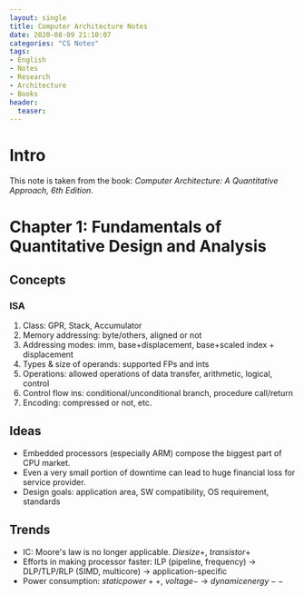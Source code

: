 ```yaml
---
layout: single
title: Computer Architecture Notes
date: 2020-08-09 21:10:07
categories: "CS Notes"
tags:
- English
- Notes
- Research
- Architecture
- Books
header:
  teaser: 
---
```


# Intro

This note is taken from the book: *Computer Architecture: A Quantitative Approach, 6th Edition*. 

# Chapter 1: Fundamentals of Quantitative Design and Analysis

## Concepts

### ISA

1. Class: GPR, Stack, Accumulator
2. Memory addressing: byte/others, aligned or not
3. Addressing modes: imm, base+displacement, base+scaled index + displacement
4. Types & size of operands: supported FPs and ints
5. Operations: allowed operations of data transfer, arithmetic, logical, control
6. Control flow ins: conditional/unconditional branch, procedure call/return
7. Encoding: compressed or not, etc.

## Ideas

- Embedded processors (especially ARM) compose the biggest part of CPU market.
- Even a very small portion of downtime can lead to huge financial loss for service provider.
- Design goals: application area, SW compatibility, OS requirement, standards

## Trends

- IC: Moore's law is no longer applicable. $Die size +$, $transistor +$
- Efforts in making processor faster: ILP (pipeline, frequency) -> DLP/TLP/RLP (SIMD, multicore) -> application-specific
- Power consumption: $static power ++$, $voltage -$ -> $dynamic energy --$